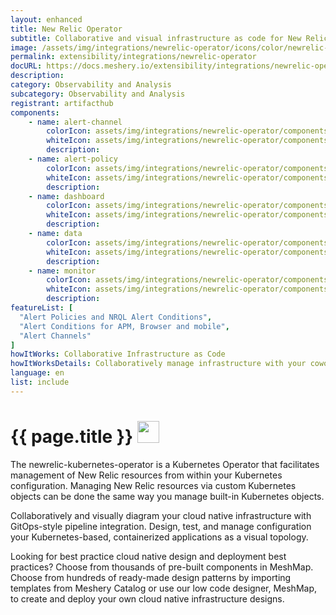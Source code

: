 ```yaml
---
layout: enhanced
title: New Relic Operator
subtitle: Collaborative and visual infrastructure as code for New Relic Operator
image: /assets/img/integrations/newrelic-operator/icons/color/newrelic-operator-color.svg
permalink: extensibility/integrations/newrelic-operator
docURL: https://docs.meshery.io/extensibility/integrations/newrelic-operator
description: 
category: Observability and Analysis
subcategory: Observability and Analysis
registrant: artifacthub
components: 
	- name: alert-channel
		colorIcon: assets/img/integrations/newrelic-operator/components/alert-channel/icons/color/alert-channel-color.svg
		whiteIcon: assets/img/integrations/newrelic-operator/components/alert-channel/icons/white/alert-channel-white.svg
		description: 
	- name: alert-policy
		colorIcon: assets/img/integrations/newrelic-operator/components/alert-policy/icons/color/alert-policy-color.svg
		whiteIcon: assets/img/integrations/newrelic-operator/components/alert-policy/icons/white/alert-policy-white.svg
		description: 
	- name: dashboard
		colorIcon: assets/img/integrations/newrelic-operator/components/dashboard/icons/color/dashboard-color.svg
		whiteIcon: assets/img/integrations/newrelic-operator/components/dashboard/icons/white/dashboard-white.svg
		description: 
	- name: data
		colorIcon: assets/img/integrations/newrelic-operator/components/data/icons/color/data-color.svg
		whiteIcon: assets/img/integrations/newrelic-operator/components/data/icons/white/data-white.svg
		description: 
	- name: monitor
		colorIcon: assets/img/integrations/newrelic-operator/components/monitor/icons/color/monitor-color.svg
		whiteIcon: assets/img/integrations/newrelic-operator/components/monitor/icons/white/monitor-white.svg
		description: 
featureList: [
  "Alert Policies and NRQL Alert Conditions",
  "Alert Conditions for APM, Browser and mobile",
  "Alert Channels"
]
howItWorks: Collaborative Infrastructure as Code
howItWorksDetails: Collaboratively manage infrastructure with your coworkers synchronously sharing the same designs.
language: en
list: include
---
```

<h1>{{ page.title }} <img src="{{ page.image }}" style="width: 35px; height: 35px;" /></h1>

<p>
The newrelic-kubernetes-operator is a Kubernetes Operator that facilitates management of New Relic resources from within your Kubernetes configuration. Managing New Relic resources via custom Kubernetes objects can be done the same way you manage built-in Kubernetes objects.
</p>
<p>
    Collaboratively and visually diagram your cloud native infrastructure with GitOps-style pipeline integration. Design, test, and manage configuration your Kubernetes-based, containerized applications as a visual topology.
</p>
<p>
    Looking for best practice cloud native design and deployment best practices? Choose from thousands of pre-built components in MeshMap. Choose from hundreds of ready-made design patterns by importing templates from Meshery Catalog or use our low code designer, MeshMap, to create and deploy your own cloud native infrastructure designs.
</p>
